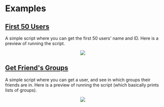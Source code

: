 # Examples

## [First 50 Users](first_50_users.py)

A simple script where you can get the first 50 users' name and ID. Here is a preview of running the script.

<div align="center">
    <img src="https://cdn.glitch.com/e2cf91a4-2560-4488-8199-86d5de725231%2Ffirst_50_users.gif?v=1586045162347">
</div>

## [Get Friend's Groups](get_friends_groups.py)

A simple script where you can get a user, and see in which groups their friends are in. Here is a preview of running the script (which basically prints lists of groups).

<div align="center">
    <img src="https://cdn.glitch.com/e2cf91a4-2560-4488-8199-86d5de725231%2Fget_friends_groups.gif?v=1586045869352">
</div>
